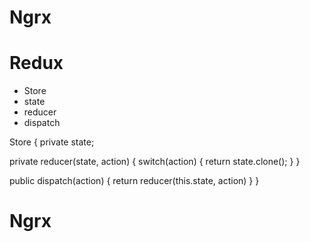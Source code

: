 # Ngrx

# Redux

- Store
- state
- reducer
- dispatch

Store {
  private state;

  private reducer(state, action) {
    switch(action) {
      return state.clone();
    }
  }

  public dispatch(action) {
    return reducer(this.state, action)
  }
}


# Ngrx
